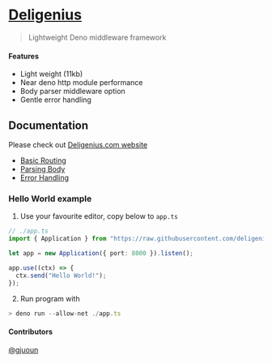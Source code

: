 ﻿# [Deligenius](https://www.deligenius.com/)

> Lightweight Deno middleware framework

#### Features

- Light weight (11kb)
- Near deno http module performance
- Body parser middleware option
- Gentle error handling

## Documentation

Please check out [Deligenius.com website](https://www.deligenius.com/)

- [Basic Routing](https://www.deligenius.com/docs/basic-routing)
- [Parsing Body](https://www.deligenius.com/docs/parsing-body)
- [Error Handling](https://www.deligenius.com/docs/error-handling)

### Hello World example

1. Use your favourite editor, copy below to `app.ts`

```ts
// ./app.ts
import { Application } from "https://raw.githubusercontent.com/deligenius/deligenius/master/mod.ts";

let app = new Application({ port: 8000 }).listen();

app.use((ctx) => {
  ctx.send("Hello World!");
});
```

2. Run program with

```ts
> deno run --allow-net ./app.ts
```


#### Contributors
[@gjuoun](https://github.com/gjuoun)
